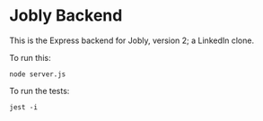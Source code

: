 # Jobly Backend

This is the Express backend for Jobly, version 2; a LinkedIn clone.

To run this:

    node server.js
    
To run the tests:

    jest -i
